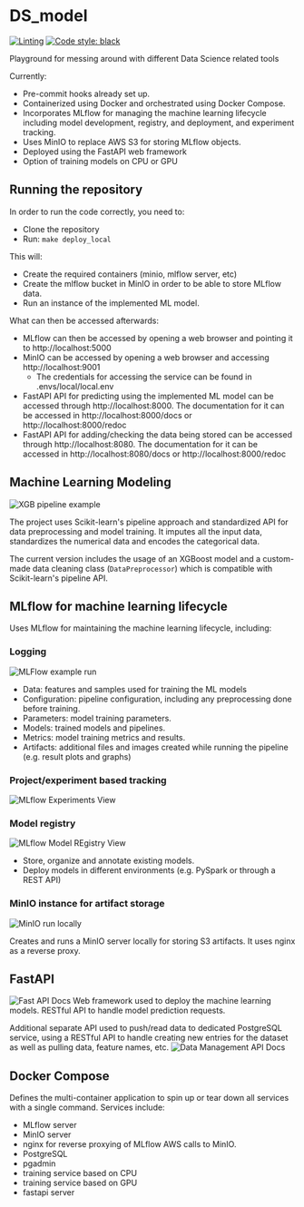 # DS_model
[![Linting](https://github.com/JuanGomez12/DS_model/actions/workflows/pre-commit.yml/badge.svg?branch=main&event=push)](https://github.com/JuanGomez12/DS_model/actions/workflows/pre-commit.yml)
[![Code style: black](https://img.shields.io/badge/code%20style-black-000000.svg)]( https://github.com/psf/black)

Playground for messing around with different Data Science related tools

Currently:
- Pre-commit hooks already set up.
- Containerized using Docker and orchestrated using Docker Compose.
- Incorporates MLflow for managing the machine learning lifecycle including model development, registry, and deployment, and experiment tracking.
- Uses MinIO to replace AWS S3 for storing MLflow objects.
- Deployed using the FastAPI web framework
- Option of training models on CPU or GPU

## Running the repository
In order to run the code correctly, you need to:
- Clone the repository
- Run: ```make deploy_local```

This will:
- Create the required containers (minio, mlflow server, etc)
- Create the mlflow bucket in MinIO in order to be able to store MLflow data.
- Run an instance of the implemented ML model.

What can then be accessed afterwards:
- MLflow can then be accessed by opening a web browser and pointing it to http://localhost:5000
- MinIO can be accessed by opening a web browser and accessing http://localhost:9001
  - The credentials for accessing the service can be found in .envs/local/local.env
- FastAPI API for predicting using the implemented ML model can be accessed through http://localhost:8000. The documentation for it can be accessed in http://localhost:8000/docs or http://localhost:8000/redoc
- FastAPI API for adding/checking the data being stored can be accessed through http://localhost:8080. The documentation for it can be accessed in http://localhost:8080/docs or http://localhost:8000/redoc


## Machine Learning Modeling
![XGB pipeline example](ml_model/images/XGB_pipeline_example.png)

The project uses Scikit-learn's pipeline approach and standardized API for data preprocessing and model training. It imputes all the input data, standardizes the numerical data and encodes the categorical data.

The current version includes the usage of an XGBoost model and a custom-made data cleaning class (`DataPreprocessor`) which is compatible with Scikit-learn's pipeline API.


## MLflow for machine learning lifecycle

Uses MLflow for maintaining the machine learning lifecycle, including:
### Logging
![MLFlow example run](mlflow/images/Run_example.png)
- Data: features and samples used for training the ML models
- Configuration: pipeline configuration, including any preprocessing done before training.
- Parameters: model training parameters.
- Models: trained models and pipelines.
- Metrics: model training metrics and results.
- Artifacts: additional files and images created while running the pipeline (e.g. result plots and graphs)
### Project/experiment based tracking
![MLflow Experiments View](<mlflow/images/MLflow Experiments View.png>)
### Model registry
![MLflow Model REgistry View](<mlflow/images/MLFlow Model Registry View.png>)
- Store, organize and annotate existing models.
- Deploy models in different environments (e.g. PySpark or through a REST API)


### MinIO instance for artifact storage
![MinIO run locally](mlflow/images/MinIO%20local%20run.png)

Creates and runs a MinIO server locally for storing S3 artifacts. It uses nginx as a reverse proxy.


## FastAPI
![Fast API Docs](<fastapi/images/Fast API Docs.png>)
Web framework used to deploy the machine learning models. RESTful API to handle model prediction requests.

Additional separate API used to push/read data to dedicated PostgreSQL service, using a RESTful API to handle creating new entries for the dataset as well as pulling data, feature names, etc.
![Data Management API Docs](<data_management/images/data_management_api.png>)


## Docker Compose
Defines the multi-container application to spin up or tear down all services with a single command. Services include:
- MLflow server
- MinIO server
- nginx for reverse proxying of MLflow AWS calls to MinIO.
- PostgreSQL
- pgadmin
- training service based on CPU
- training service based on GPU
- fastapi server
